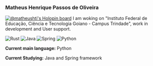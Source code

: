 ### Matheus Henrique Passos de Oliveira
[![@matheushti's Holopin board](https://holopin.io/api/user/board?user=matheushti)](https://holopin.io/@matheushti)
I am woking on "Instituto Federal de Educação, Ciência e Tecnologia Goiano - Campus Trindade", work in development and User support.

![Rust](https://img.shields.io/badge/rust-%23000000.svg?style=for-the-badge&logo=rust&logoColor=white)
![Java](https://img.shields.io/badge/java-%23ED8B00.svg?style=for-the-badge&logo=java&logoColor=white)
![Spring](https://img.shields.io/badge/spring-%236DB33F.svg?style=for-the-badge&logo=spring&logoColor=white)
![Python](https://img.shields.io/badge/python-3670A0?style=for-the-badge&logo=python&logoColor=ffdd54)

**Current main language:** Python

**Current Studying:** Java and Spring framework
